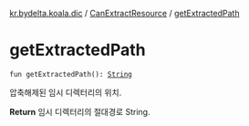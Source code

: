 [kr.bydelta.koala.dic](../index.md) / [CanExtractResource](index.md) / [getExtractedPath](./get-extracted-path.md)

# getExtractedPath

`fun getExtractedPath(): `[`String`](https://kotlinlang.org/api/latest/jvm/stdlib/kotlin/-string/index.html)

압축해제된 임시 디렉터리의 위치.

**Return**
임시 디렉터리의 절대경로 String.

